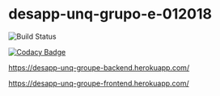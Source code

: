 # desapp-unq-grupo-e-012018

![Build Status](https://travis-ci.org/IgnacioLamandia/desapp-unq-grupo-e-012018.svg?branch=master)

[![Codacy Badge](https://api.codacy.com/project/badge/Grade/72f42d276256492dbcc2589aa987aae2)](https://app.codacy.com/app/IgnacioLamandia/desapp-unq-grupo-e-012018/dashboard)

https://desapp-unq-groupe-backend.herokuapp.com/

https://desapp-unq-groupe-frontend.herokuapp.com/
